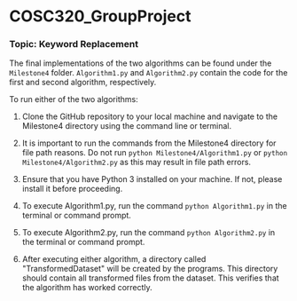 # COSC320_GroupProject

### Topic: Keyword Replacement


The final implementations of the two algorithms can be found under the `Milestone4` folder. `Algorithm1.py` and `Algorithm2.py` contain the code for the first and second algorithm, respectively.

To run either of the two algorithms:
1. Clone the GitHub repository to your local machine and navigate to the Milestone4 directory using the command line or terminal.
2. It is important to run the commands from the Milestone4 directory for file path reasons. Do not run `python Milestone4/Algorithm1.py` or `python Milestone4/Algorithm2.py` as this may result in file path errors.
3. Ensure that you have Python 3 installed on your machine. If not, please install it before proceeding.
4. To execute Algorithm1.py, run the command `python Algorithm1.py` in the terminal or command prompt.
5. To execute Algorithm2.py, run the command `python Algorithm2.py` in the terminal or command prompt.

6. After executing either algorithm, a directory called "TransformedDataset" will be created by the programs. This directory should contain all transformed files from the dataset. This verifies that the algorithm has worked correctly.
